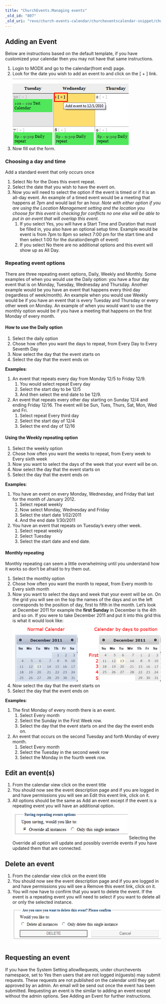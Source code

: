 ```yaml
---
title: "ChurchEvents.Managing events"
_old_id: "807"
_old_uri: "revo/church-events-calendar/churcheventscalendar-snippet/churchevents.managing-events"
---
```


## Adding an Event

Below are instructions based on the default template, if you have customized your calendar then you may not have that same instructions.

1. Login to MODX and go to the calendar(front end) page.
2. Look for the date you wish to add an event to and click on the \[ + \] link.
  ![](add-plus.gif)
3. Now fill out the form.

### Choosing a day and time

Add a standard event that only occurs once

1. Select No for the Does this event repeat.
2. Select the date that you wish to have the event on.
3. Now you will need to select the option if the event is timed or if it is an all-day event. An example of a timed event would be a meeting that happens at 7pm and would last for an hour.
  _Note with either option if you are using the Location Management setting and the location you choose for this event is checking for conflicts no one else will be able to put in an event that will overlap this event._
    1. If you select Yes, you will have a Start Time and Duration that must be filled in, you also have an optional setup time. Example would be event is from 7pm to 8pm so select 7:00 pm for the start time and then select 1:00 for the duration(length of event)
    2. If you select No there are no additional options and this event will show up as All Day.

### Repeating event options

There are three repeating event options, Daily, Weekly and Monthly. Some examples of when you would use the Daily option: you have a four day event that is on Monday, Tuesday, Wednesday and Thursday. Another example would be you have an event that happens every third day (regardless of week/month). An example when you would use Weekly would be if you have an event that is every Tuesday and Thursday or every other week on Monday. An example of when you would want to use the monthly option would be if you have a meeting that happens on the first Monday of every month.

#### How to use the Daily option

1. Select the daily option
2. Chose how often you want the days to repeat, from Every Day to Every Seventh Day
3. Now select the day that the event starts on
4. Select the day that the event ends on

**Examples**:

1. An event that repeats every day from Monday 12/5 to Friday 12/9.
    1. You would select repeat Every day
    2. Select the start day to be 12/5
    3. And then select the end date to be 12/9.
2. An event that repeats every other day starting on Sunday 12/4 and ending Friday 12/16. The event will be Sun, Tues, Thurs, Sat, Mon, Wed and Fri.
    1. Select repeat Every third day
    2. Select the start day of 12/4
    3. Select the end day of 12/16

#### Using the Weekly repeating option

1. Select the weekly option
2. Chose how often you want the weeks to repeat, from Every week to Every sixth week
3. Now you want to select the days of the week that your event will be on.
4. Now select the day that the event starts on
5. Select the day that the event ends on

**Examples**:

1. You have an event on every Monday, Wednesday, and Friday that last for the month of January 2012.
    1. Select repeat weekly
    2. Now select Monday, Wednesday and Friday
    3. Select the start date 1/02/2011
    4. And the end date 1/30/2011
2. You have an event that repeats on Tuesday’s every other week.
    1. Select repeat weekly
    2. Select Tuesday
    3. Select the start date and end date.

#### **Monthly repeating**

Monthly repeating can seem a little overwhelming until you understand how it works so don’t be afraid to try them out.

1. Select the monthly option
2. Chose how often you want the month to repeat, from Every month to Every sixth month
3. Now you want to select the days and week that your event will be on. On the grid you will see on the top the names of the days and on the left corresponds to the position of day, first to fifth in the month. Let’s look at December 2011 for example the **first Sunday** in December is the 4th and so on. If you were to take December 2011 and put it into this grid this is what it would look like:
  ![](month-repeat-explain.png)
4. Now select the day that the event starts on
5. Select the day that the event ends on

**Examples**:

1. The first Monday of every month there is an event.
    1. Select Every month
    2. Select the Sunday in the First Week row.
    3. Select the day that the event starts on and the day the event ends on.
2. An event that occurs on the second Tuesday and forth Monday of every month.
    1. Select Every month
    2. Select the Tuesday in the second week row
    3. Select the Monday in the fourth week row.

## Edit an event(s)

1. From the calendar view click on the event title
2. You should now see the event description page and if you are logged in and have permissions you will see an Edit this event link, click on it.
3. All options should be the same as Add an event except if the event is a repeating event you will have an additional option.
  ![](save-repeat-option.png)
  Selecting the Override all option will update and possibly override events if you have updated them that are connected.

## Delete an event

1. From the calendar view click on the event title
2. You should now see the event description page and if you are logged in and have permissions you will see a Remove this event link, click on it.
3. You will now have to confirm that you want to delete the event. If the event is a repeating event you will need to select if you want to delete all or only the selected instance.
  ![](delete-repeat-option.png)

## Requesting an event

If you have the System Setting allowRequests, under churchevents namespace, set to Yes then users that are not logged in(guests) may submit requests. These requests are not published on the calendar until they get approved by an admin. An email will be send out once the event has been submitted. Requesting an event is the similar to adding an event except without the admin options. See Adding an Event for further instructions.
